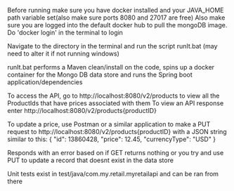 Before running make sure you have docker installed and your JAVA_HOME path variable set(also make sure ports 8080 and 27017 are free)
Also make sure you are logged into the default docker hub to pull the mongoDB image. Do 'docker login' in the terminal to login

Navigate to the directory in the terminal and run the script runIt.bat (may need to alter it if not running windows)

runIt.bat performs a Maven clean/install on the code, spins up a docker container for the Mongo DB data store and 
    runs the Spring boot application/dependencies 
    
To access the API, go to http://localhost:8080/v2/products to view all the ProductIds that have prices associated with them
To view an API response enter http://localhost:8080/v2/products{productID}

To update a price, use Postman or a similar application to make a PUT request to http://localhost:8080/v2/products{productID}
    with a JSON string similar to this:
    {
        "id": 13860428,
        "price": 12.45,
        "currencyType": "USD"
    }
    
Responds with an error based on if GET returns nothing or you try and use PUT to update a record that doesnt exist in the data store

Unit tests exist in test/java/com.my.retail.myretailapi and can be ran from there

